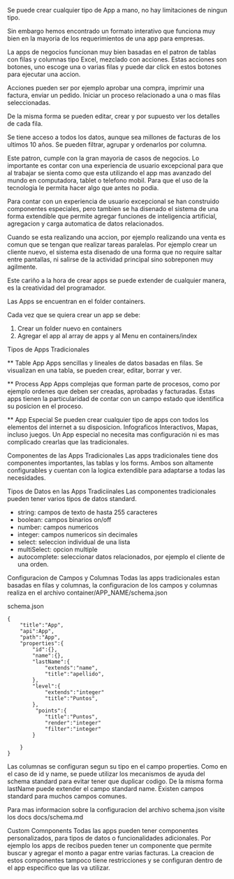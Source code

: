 Se puede crear cualquier tipo de App a mano, no hay limitaciones de ningun tipo.

Sin embargo hemos encontrado un formato interativo que funciona muy bien en la mayoria de los requerimientos de una app para empresas.

La apps de negocios funcionan muy bien basadas en el patron de tablas con filas y columnas tipo Excel, mezclado con acciones. Estas acciones son botones,
uno escoge una o varias filas y puede dar click en estos botones para ejecutar una accion.

Acciones pueden ser por ejemplo aprobar una compra, imprimir una factura, enviar un pedido. Iniciar un proceso relacionado a una o mas filas seleccionadas.

De la misma forma se pueden editar, crear y por supuesto ver los detalles de cada fila.

Se tiene acceso a todos los datos, aunque sea millones de facturas de los ultimos 10 años. Se pueden filtrar, agrupar y ordenarlos por columna.

Este patron, cumple con la gran mayoria de casos de negocios. Lo importante es contar con una experiencia de usuario excepcional para que al trabajar se sienta
como que esta utilizando el app mas avanzado del mundo en computadora, tablet o telefono mobil. Para que el uso de la tecnologia le permita hacer algo que antes no podia.

Para contar con un experiencia de usuario excepcional se han construido componentes especiales, pero tambien se ha disenado el sistema de una forma extendible que permite agregar funciones de inteligencia artificial, agregacion y carga automatica de datos relacionados.

Cuando se esta realizando una accion, por ejemplo realizando una venta es comun que se tengan que realizar tareas paralelas. Por ejemplo crear un cliente nuevo, el sistema esta disenado de una forma que no require saltar entre pantallas, ni salirse de la actividad principal sino sobreponen muy agilmente.

Este cariño a la hora de crear apps se puede extender de cualquier manera, es la creatividad del programador.

Las Apps se encuentran en el folder containers.

Cada vez que se quiera crear un app se debe:

1. Crear un folder nuevo en containers
2. Agregar el app al array de apps y al Menu en containers/index

Tipos de Apps Tradicionales

\*\* Table App
Apps sencillas y lineales de datos basadas en filas. Se visualizan en una tabla, se pueden crear, editar, borrar y ver.

\*\* Process App
Apps complejas que forman parte de procesos, como por ejemplo ordenes que deben ser creadas, aprobadas y facturadas.
Estas apps tienen la particularidad de contar con un campo estado que identifica su posicion en el proceso.

\*\* App Especial
Se pueden crear cualquier tipo de apps con todos los elementos del internet a su disposicion. Infograficos Interactivos, Mapas, incluso juegos. Un App
especial no necesita mas configuración ni es mas complicado crearlas que las tradicionales.

Componentes de las Apps Tradicionales
Las apps tradicionales tiene dos componentes importantes, las tablas y los forms. Ambos son altamente configurables y cuentan con la logica extendible para
adaptarse a todas las necesidades.

Tipos de Datos en las Apps Tradiciinales
Las componentes tradicionales pueden tener varios tipos de datos standard.

- string: campos de texto de hasta 255 caracteres
- boolean: campos binarios on/off
- number: campos numericos
- integer: campos numericos sin decimales
- select: seleccion individual de una lista
- multiSelect: opcion multiple
- autocomplete: seleccionar datos relacionados, por ejemplo el cliente de una orden.

Configuracion de Campos y Columnas
Todas las apps tradicionales estan basadas en filas y columnas, la configuracion de los campos y columnas realiza en el archivo container/APP_NAME/schema.json

schema.json

```
{
    "title":"App",
    "api":App",
    "path":"App",
    "properties":{
        "id":{},
        "name":{},
        "lastName":{
            "extends":"name",
            "title":"apellido",
        },
        "level":{
            "extends":"integer"
            "title":"Puntos",
        },
         "points":{
            "title":"Puntos",
            "render":"integer"
            "filter":"integer"
        }

    }
}
```

Las columnas se configuran segun su tipo en el campo properties. Como en el caso de id y name, se puede utilizar los mecanismos de ayuda del schema standard para evitar tener que duplicar codigo. De la misma forma lastName puede extender el campo standard name. Existen campos standard para muchos campos comunes.

Para mas informacion sobre la configuracion del archivo schema.json visite los docs docs/schema.md

Custom Comnponents
Todas las apps pueden tener componentes personalizados, para tipos de datos o funcionalidades adicionales. Por ejemplo los apps de recibos pueden tener un
componente que permite buscar y agregar el monto a pagar entre varias facturas. La creacion de estos componentes tampoco tiene restricciones y se configuran
dentro de el app especifico que las va utilizar.
